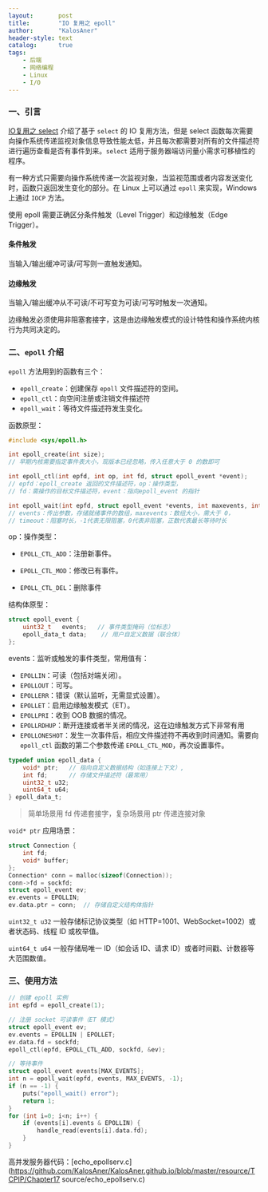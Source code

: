 ```yaml
---
layout:       post
title:        "IO 复用之 epoll"
author:       "KalosAner"
header-style: text
catalog:      true
tags:
    - 后端
    - 网络编程
    - Linux
    - I/O
---
```


### 一、引言

[IO复用之 select](https://kalosaner.github.io/2025/01/21/IO%E5%A4%8D%E7%94%A8%E4%B9%8B-select/) 介绍了基于 `select` 的 IO 复用方法，但是 select 函数每次需要向操作系统传递监视对象信息导致性能太低，并且每次都需要对所有的文件描述符进行遍历查看是否有事件到来。`select` 适用于服务器端访问量小需求可移植性的程序。

有一种方式只需要向操作系统传递一次监视对象，当监视范围或者内容发送变化时，函数只返回发生变化的部分。在 Linux 上可以通过 `epoll` 来实现，Windows 上通过 `IOCP` 方法。

使用 epoll 需要正确区分条件触发（Level Trigger）和边缘触发（Edge Trigger）。

#### 条件触发

当输入/输出缓冲可读/可写则一直触发通知。

#### 边缘触发

当输入/输出缓冲从不可读/不可写变为可读/可写时触发一次通知。

边缘触发必须使用非阻塞套接字，这是由边缘触发模式的设计特性和操作系统内核行为共同决定的。

### 二、`epoll` 介绍

`epoll` 方法用到的函数有三个：

- `epoll_create`：创建保存 `epoll` 文件描述符的空间。
- `epoll_ctl`：向空间注册或注销文件描述符
- `epoll_wait`：等待文件描述符发生变化。

函数原型：

```c
#include <sys/epoll.h>  

int epoll_create(int size);  
// 早期内核需要指定事件表大小，现版本已经忽略，传入任意大于 0 的数即可

int epoll_ctl(int epfd, int op, int fd, struct epoll_event *event);  
// epfd：epoll_create 返回的文件描述符，op：操作类型，
// fd：需操作的目标文件描述符，event：指向epoll_event 的指针

int epoll_wait(int epfd, struct epoll_event *events, int maxevents, int timeout);  
// events：传出参数，存储就绪事件的数组，maxevents：数组大小，需大于 0，
// timeout：阻塞时长，-1代表无限阻塞，0代表非阻塞，正数代表最长等待时长
```

op：操作类型：

- `EPOLL_CTL_ADD`：注册新事件。

- `EPOLL_CTL_MOD`：修改已有事件。

- `EPOLL_CTL_DEL`：删除事件

结构体原型：

```c
struct epoll_event {  
    uint32_t   events;   // 事件类型掩码（位标志）  
    epoll_data_t data;    // 用户自定义数据（联合体）  
};  
```

events：监听或触发的事件类型，常用值有：

- `EPOLLIN`：可读（包括对端关闭）。
- `EPOLLOUT`：可写。
- `EPOLLERR`：错误（默认监听，无需显式设置）。
- `EPOLLET`：启用边缘触发模式（ET）。
- `EPOLLPRI`：收到 OOB 数据的情况。
- `EPOLLRDHUP`：断开连接或者半关闭的情况，这在边缘触发方式下非常有用
- `EPOLLONESHOT`：发生一次事件后，相应文件描述符不再收到时间通知。需要向 `epoll_ctl` 函数的第二个参数传递 `EPOLL_CTL_MOD`，再次设置事件。

```c
typedef union epoll_data {  
    void* ptr;   // 指向自定义数据结构（如连接上下文）,
    int fd;      // 存储文件描述符（最常用）  
    uint32_t u32;  
    uint64_t u64;  
} epoll_data_t;  
```

> 简单场景用 fd 传递套接字，复杂场景用 ptr 传递连接对象

`void* ptr` 应用场景：

```c
struct Connection {
    int fd;
    void* buffer;
};
Connection* conn = malloc(sizeof(Connection));
conn->fd = sockfd;
struct epoll_event ev;
ev.events = EPOLLIN;
ev.data.ptr = conn;  // 存储自定义结构体指针
```

`uint32_t u32`  一般存储标记协议类型（如 HTTP=1001、WebSocket=1002）或者状态码、线程 ID 或枚举值。

 `uint64_t u64` 一般存储局唯一 ID（如会话 ID、请求 ID）或者时间戳、计数器等大范围数值。

### 三、使用方法

```c
// 创建 epoll 实例  
int epfd = epoll_create(1);  

// 注册 socket 可读事件（ET 模式）  
struct epoll_event ev;  
ev.events = EPOLLIN | EPOLLET;  
ev.data.fd = sockfd;  
epoll_ctl(epfd, EPOLL_CTL_ADD, sockfd, &ev);  

// 等待事件  
struct epoll_event events[MAX_EVENTS];  
int n = epoll_wait(epfd, events, MAX_EVENTS, -1);
if (n == -1) {
    puts("epoll_wait() error");
    return 1;
}
for (int i=0; i<n; i++) {  
    if (events[i].events & EPOLLIN) {  
        handle_read(events[i].data.fd);  
    }  
}  
```

高并发服务器代码：[echo_epollserv.c](https://github.com/KalosAner/KalosAner.github.io/blob/master/resource/TCPIP/Chapter17 source/echo_epollserv.c)
